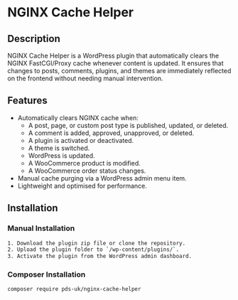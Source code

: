 # NGINX Cache Helper

## Description
NGINX Cache Helper is a WordPress plugin that automatically clears the NGINX FastCGI/Proxy cache whenever content is updated. It ensures that changes to posts, comments, plugins, and themes are immediately reflected on the frontend without needing manual intervention.

## Features
- Automatically clears NGINX cache when:
    - A post, page, or custom post type is published, updated, or deleted.
    - A comment is added, approved, unapproved, or deleted.
    - A plugin is activated or deactivated.
    - A theme is switched.
    - WordPress is updated.
    - A WooCommerce product is modified.
    - A WooCommerce order status changes.
- Manual cache purging via a WordPress admin menu item.
- Lightweight and optimised for performance.

## Installation
### Manual Installation
```sh
1. Download the plugin zip file or clone the repository.
2. Upload the plugin folder to `/wp-content/plugins/`.
3. Activate the plugin from the WordPress admin dashboard.
```

### Composer Installation
```sh
composer require pds-uk/nginx-cache-helper
```


